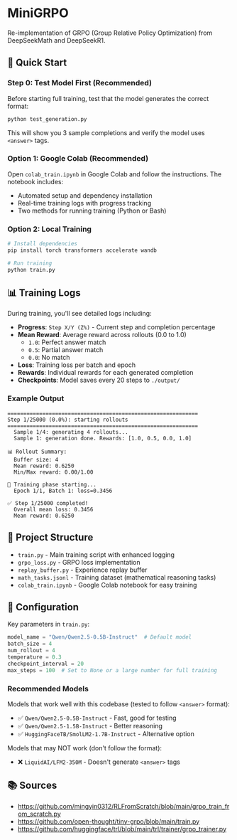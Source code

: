 # MiniGRPO

Re-implementation of GRPO (Group Relative Policy Optimization) from DeepSeekMath and DeepSeekR1.

## 🚀 Quick Start

### Step 0: Test Model First (Recommended)

Before starting full training, test that the model generates the correct format:

```bash
python test_generation.py
```

This will show you 3 sample completions and verify the model uses `<answer>` tags.

### Option 1: Google Colab (Recommended)

Open `colab_train.ipynb` in Google Colab and follow the instructions. The notebook includes:
- Automated setup and dependency installation
- Real-time training logs with progress tracking
- Two methods for running training (Python or Bash)

### Option 2: Local Training

```bash
# Install dependencies
pip install torch transformers accelerate wandb

# Run training
python train.py
```

## 📊 Training Logs

During training, you'll see detailed logs including:

- **Progress**: `Step X/Y (Z%)` - Current step and completion percentage
- **Mean Reward**: Average reward across rollouts (0.0 to 1.0)
  - `1.0`: Perfect answer match
  - `0.5`: Partial answer match
  - `0.0`: No match
- **Loss**: Training loss per batch and epoch
- **Rewards**: Individual rewards for each generated completion
- **Checkpoints**: Model saves every 20 steps to `./output/`

### Example Output

```
============================================================
Step 1/25000 (0.0%): starting rollouts
============================================================
  Sample 1/4: generating 4 rollouts...
  Sample 1: generation done. Rewards: [1.0, 0.5, 0.0, 1.0]

📊 Rollout Summary:
  Buffer size: 4
  Mean reward: 0.6250
  Min/Max reward: 0.00/1.00

🔄 Training phase starting...
  Epoch 1/1, Batch 1: loss=0.3456

✅ Step 1/25000 completed!
  Overall mean loss: 0.3456
  Mean reward: 0.6250
```

## 📁 Project Structure

- `train.py` - Main training script with enhanced logging
- `grpo_loss.py` - GRPO loss implementation
- `replay_buffer.py` - Experience replay buffer
- `math_tasks.jsonl` - Training dataset (mathematical reasoning tasks)
- `colab_train.ipynb` - Google Colab notebook for easy training

## 🔧 Configuration

Key parameters in `train.py`:

```python
model_name = "Qwen/Qwen2.5-0.5B-Instruct"  # Default model
batch_size = 4
num_rollout = 4
temperature = 0.3
checkpoint_interval = 20
max_steps = 100  # Set to None or a large number for full training
```

### Recommended Models

Models that work well with this codebase (tested to follow `<answer>` format):
- ✅ `Qwen/Qwen2.5-0.5B-Instruct` - Fast, good for testing
- ✅ `Qwen/Qwen2.5-1.5B-Instruct` - Better reasoning
- ✅ `HuggingFaceTB/SmolLM2-1.7B-Instruct` - Alternative option

Models that may NOT work (don't follow the format):
- ❌ `LiquidAI/LFM2-350M` - Doesn't generate `<answer>` tags

## 📚 Sources

- https://github.com/mingyin0312/RLFromScratch/blob/main/grpo_train_from_scratch.py
- https://github.com/open-thought/tiny-grpo/blob/main/train.py
- https://github.com/huggingface/trl/blob/main/trl/trainer/grpo_trainer.py